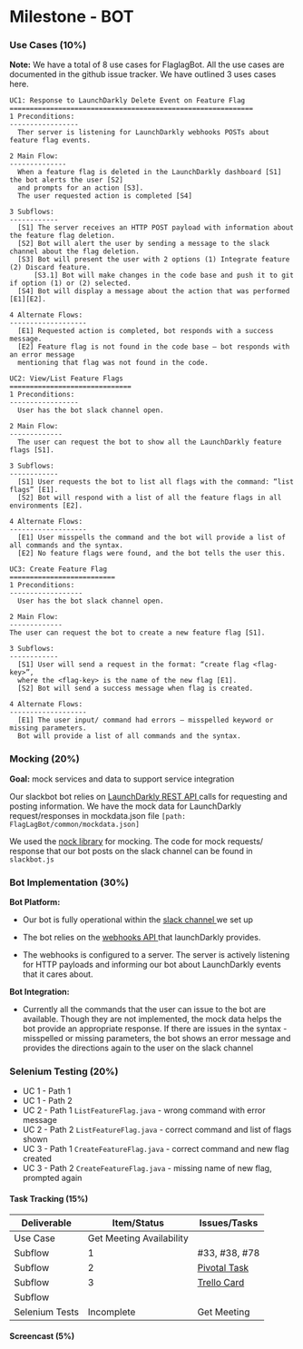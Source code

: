 # Milestone - BOT

### Use Cases (10%)

**Note:** We have a total of 8 use cases for FlaglagBot. All the use cases are documented in the github issue tracker. We have outlined 3 uses cases here.

~~~~
UC1: Response to LaunchDarkly Delete Event on Feature Flag
============================================================
1 Preconditions: 
-----------------
  Ther server is listening for LaunchDarkly webhooks POSTs about feature flag events.
  
2 Main Flow: 
--------------
  When a feature flag is deleted in the LaunchDarkly dashboard [S1] the bot alerts the user [S2]
  and prompts for an action [S3]. 
  The user requested action is completed [S4]
  
3 Subflows:
------------
  [S1] The server receives an HTTP POST payload with information about the feature flag deletion.
  [S2] Bot will alert the user by sending a message to the slack channel about the flag deletion.
  [S3] Bot will present the user with 2 options (1) Integrate feature (2) Discard feature.
      [S3.1] Bot will make changes in the code base and push it to git if option (1) or (2) selected.
  [S4] Bot will display a message about the action that was performed [E1][E2].
  
4 Alternate Flows:
-------------------
  [E1] Requested action is completed, bot responds with a success message.
  [E2] Feature flag is not found in the code base – bot responds with an error message 
  mentioning that flag was not found in the code.
~~~~

~~~~
UC2: View/List Feature Flags
==============================
1 Preconditions:
-----------------
  User has the bot slack channel open.
  
2 Main Flow:
-------------
  The user can request the bot to show all the LaunchDarkly feature flags [S1].
  
3 Subflows:
------------
  [S1] User requests the bot to list all flags with the command: “list flags” [E1].
  [S2] Bot will respond with a list of all the feature flags in all environments [E2].
  
4 Alternate Flows:
-------------------
  [E1] User misspells the command and the bot will provide a list of all commands and the syntax.
  [E2] No feature flags were found, and the bot tells the user this.
  ~~~~

~~~~
UC3: Create Feature Flag
==========================
1 Preconditions:
------------------
  User has the bot slack channel open.
  
2 Main Flow:
-------------
The user can request the bot to create a new feature flag [S1].

3 Subflows:
------------
  [S1] User will send a request in the format: “create flag <flag-key>”,
  where the <flag-key> is the name of the new flag [E1]. 
  [S2] Bot will send a success message when flag is created.
  
4 Alternate Flows:
-------------------
  [E1] The user input/ command had errors – misspelled keyword or missing parameters. 
  Bot will provide a list of all commands and the syntax.
~~~~

### Mocking (20%)
**Goal:**  mock services and data to support service integration

Our slackbot bot relies on <a href= "http://apidocs.launchdarkly.com/docs/feature-flags-overview"> LaunchDarkly REST API </a> calls for requesting and posting information. 
We have the mock data for LaunchDarkly request/responses in mockdata.json file `[path: FlagLagBot/common/mockdata.json]`


We used the <a href="https://github.com/node-nock/nock/blob/master/README.md">nock library</a> for mocking. 
The code for mock requests/ response that our bot posts on the slack channel can be found in `slackbot.js` 

### Bot Implementation (30%)

**Bot Platform:** 

* Our bot is fully operational within the <a href = "https://csc510-slackbot.slack.com/messages/featureflags/"> slack channel </a> we set up  


* The bot relies on the <a href= "http://apidocs.launchdarkly.com/docs/webhooks-overview"> webhooks API </a> that launchDarkly provides. 


* The webhooks is configured to a server. The server is actively listening for HTTP payloads and informing our bot about LaunchDarkly events that it cares about.

**Bot Integration:**
* Currently all the commands that the user can issue to the bot are available. Though they are not implemented, the mock data helps the bot provide an appropriate response. If there are issues in the syntax  - misspelled or missing parameters, the bot shows an error message and provides the directions again to the user on the slack channel

### Selenium Testing (20%)

* UC 1 - Path 1
* UC 1 - Path 2
* UC 2 - Path 1 `ListFeatureFlag.java` - wrong command with error message
* UC 2 - Path 2 `ListFeatureFlag.java` - correct command and list of flags shown
* UC 3 - Path 1 `CreateFeatureFlag.java` - correct command and new flag created
* UC 3 - Path 2 `CreateFeatureFlag.java` - missing name of new flag, prompted again

#### Task Tracking (15%)
| Deliverable   | Item/Status   |  Issues/Tasks
| ------------- | ------------  |  ------------
| Use Case      | Get Meeting Availability          | &nbsp;
| Subflow      | 1             |  #33, #38, #78
| Subflow      | 2             |  [Pivotal Task](https://www.pivotaltracker.com/story/show/114636091)
| Subflow      | 3             |  [Trello Card](https://trello.com/c/diA1DaMw)
| Subflow      | &nbsp;        | &nbsp;
| Selenium Tests| Incomplete    | Get Meeting
#### Screencast (5%)

